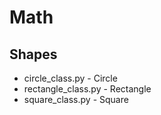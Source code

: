 # Math

## Shapes

- circle_class.py - Circle
- rectangle_class.py - Rectangle
- square_class.py - Square